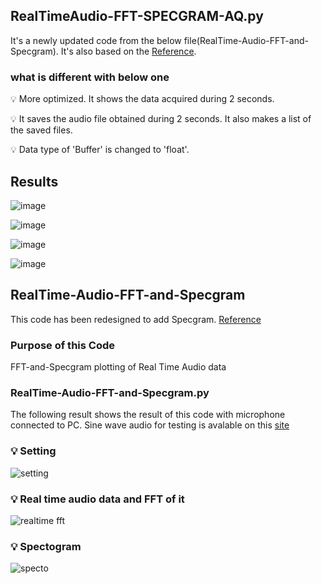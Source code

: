 ## RealTimeAudio-FFT-SPECGRAM-AQ.py
It's a newly updated code from the below file(RealTime-Audio-FFT-and-Specgram).
It's also based on the [Reference](https://github.com/markjay4k/Audio-Spectrum-Analyzer-in-Python).

### what is different with below one
:bulb: More optimized. It shows the data acquired during 2 seconds.

:bulb: It saves the audio file obtained during 2 seconds. It also makes a list of the saved files.

:bulb: Data type of 'Buffer' is changed to 'float'.

## Results
![image](https://user-images.githubusercontent.com/71545160/131115427-42a692a5-26a9-449a-95f6-bc3a8e57121d.png)

![image](https://user-images.githubusercontent.com/71545160/131115437-8284c60d-74ca-435f-9f7a-5e3d364d4658.png)

![image](https://user-images.githubusercontent.com/71545160/131115481-ddfcd4a7-e98d-412a-be42-ddda25dcb752.png)

![image](https://user-images.githubusercontent.com/71545160/131115514-78c40053-4903-4be2-93a7-543c81b900de.png)


## RealTime-Audio-FFT-and-Specgram
This code has been redesigned to add Specgram.  [Reference](https://github.com/markjay4k/Audio-Spectrum-Analyzer-in-Python)




### Purpose of this Code 
FFT-and-Specgram plotting of Real Time Audio data


### RealTime-Audio-FFT-and-Specgram.py
The following result shows the result of this code with microphone connected to PC.
Sine wave audio for testing is avalable on this [site](https://www.szynalski.com/tone-generator/)

### :bulb: Setting
![setting](https://user-images.githubusercontent.com/71545160/127726744-46da19d9-0336-4649-b57f-936de65c2f91.png)

### :bulb: Real time audio data and FFT of it
![realtime fft](https://user-images.githubusercontent.com/71545160/127726420-a8373ab5-8496-4d80-b162-59b53dd2c3cb.png)
### :bulb: Spectogram
![specto](https://user-images.githubusercontent.com/71545160/127726425-468886a1-ac2a-419e-8977-064a0ffe51b2.png)


